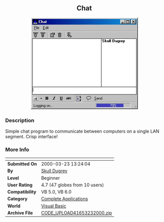 ﻿<div align="center">

## Chat

<img src="PIC20003231442356513.jpg">
</div>

### Description

Simple chat program to communicate between computers on a single LAN segment. Crisp interface!
 
### More Info
 


<span>             |<span>
---                |---
**Submitted On**   |2000-03-23 13:24:04
**By**             |[Skull Dugrey](https://github.com/Planet-Source-Code/PSCIndex/blob/master/ByAuthor/skull-dugrey.md)
**Level**          |Beginner
**User Rating**    |4.7 (47 globes from 10 users)
**Compatibility**  |VB 5\.0, VB 6\.0
**Category**       |[Complete Applications](https://github.com/Planet-Source-Code/PSCIndex/blob/master/ByCategory/complete-applications__1-27.md)
**World**          |[Visual Basic](https://github.com/Planet-Source-Code/PSCIndex/blob/master/ByWorld/visual-basic.md)
**Archive File**   |[CODE\_UPLOAD41653232000\.zip](https://github.com/Planet-Source-Code/skull-dugrey-chat__1-6764/archive/master.zip)








